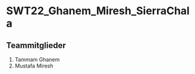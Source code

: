 # SWT22_Ghanem_Miresh_SierraChala
## Teammitglieder
<ol>
<li>Tammam Ghanem</li>
<li>Mustafa Miresh</li>
</ol>